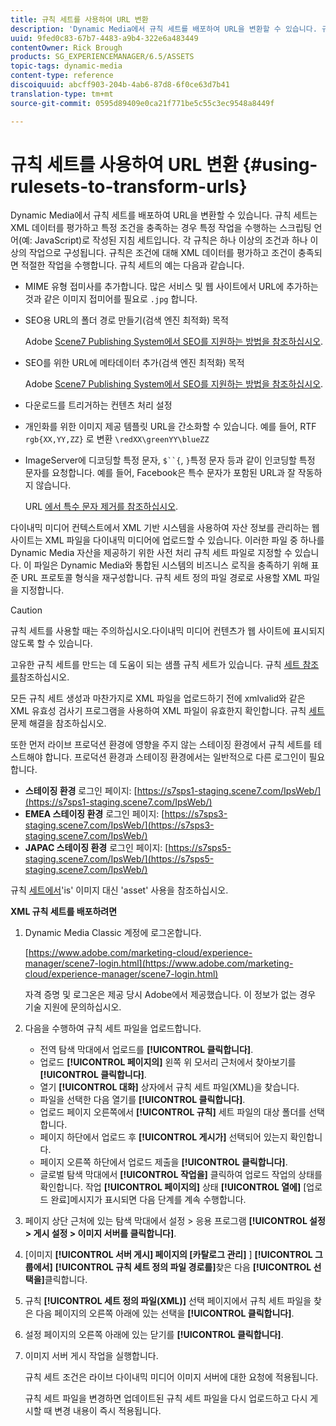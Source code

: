 ```yaml
---
title: 규칙 세트를 사용하여 URL 변환
description: 'Dynamic Media에서 규칙 세트를 배포하여 URL을 변환할 수 있습니다. 규칙 세트는 XML 데이터를 평가하고 특정 조건을 충족하는 경우 특정 작업을 수행하는 스크립팅 언어(예: JavaScript)로 작성된 지침 세트입니다.'
uuid: 9fed0c83-67b7-4483-a9b4-322e6a483449
contentOwner: Rick Brough
products: SG_EXPERIENCEMANAGER/6.5/ASSETS
topic-tags: dynamic-media
content-type: reference
discoiquuid: abcff903-204b-4ab6-87d8-6f0ce63d7b41
translation-type: tm+mt
source-git-commit: 0595d89409e0ca21f771be5c55c3ec9548a8449f

---
```



# 규칙 세트를 사용하여 URL 변환 {#using-rulesets-to-transform-urls}

Dynamic Media에서 규칙 세트를 배포하여 URL을 변환할 수 있습니다. 규칙 세트는 XML 데이터를 평가하고 특정 조건을 충족하는 경우 특정 작업을 수행하는 스크립팅 언어(예: JavaScript)로 작성된 지침 세트입니다. 각 규칙은 하나 이상의 조건과 하나 이상의 작업으로 구성됩니다. 규칙은 조건에 대해 XML 데이터를 평가하고 조건이 충족되면 적절한 작업을 수행합니다. 규칙 세트의 예는 다음과 같습니다.

* MIME 유형 접미사를 추가합니다. 많은 서비스 및 웹 사이트에서 URL에 추가하는 것과 같은 이미지 접미어를 필요로 `.jpg` 합니다.
* SEO용 URL의 폴더 경로 만들기(검색 엔진 최적화) 목적

   Adobe [Scene7 Publishing System에서 SEO를 지원하는 방법을 참조하십시오](/help/assets/assets/s7_seo.pdf).

* SEO를 위한 URL에 메타데이터 추가(검색 엔진 최적화) 목적

   Adobe [Scene7 Publishing System에서 SEO를 지원하는 방법을 참조하십시오](/help/assets/assets/s7_seo.pdf).

* 다운로드를 트리거하는 컨텐츠 처리 설정
* 개인화를 위한 이미지 제공 템플릿 URL을 간소화할 수 있습니다. 예를 들어, RTF `rgb{XX,YY,ZZ}` 로 변환 `\redXX\greenYY\blueZZ`

* ImageServer에 디코딩할 특정 문자, `$``{`, `}`특정 문자 등과 같이 인코딩할 특정 문자를 요청합니다. 예를 들어, Facebook은 특수 문자가 포함된 URL과 잘 작동하지 않습니다.

   URL [에서 특수 문자 제거를 참조하십시오](https://helpx.adobe.com/experience-manager/scene7/kb/base/scene7-rulesets/remove-special-characters-urls.html).

다이내믹 미디어 컨텍스트에서 XML 기반 시스템을 사용하여 자산 정보를 관리하는 웹 사이트는 XML 파일을 다이내믹 미디어에 업로드할 수 있습니다. 이러한 파일 중 하나를 Dynamic Media 자산을 제공하기 위한 사전 처리 규칙 세트 파일로 지정할 수 있습니다. 이 파일은 Dynamic Media와 통합된 시스템의 비즈니스 로직을 충족하기 위해 표준 URL 프로토콜 형식을 재구성합니다. 규칙 세트 정의 파일 경로로 사용할 XML 파일을 지정합니다.

>[!CAUTION]
>
>규칙 세트를 사용할 때는 주의하십시오.다이내믹 미디어 컨텐츠가 웹 사이트에 표시되지 않도록 할 수 있습니다.

고유한 규칙 세트를 만드는 데 도움이 되는 샘플 규칙 세트가 있습니다.
규칙 [세트 참조를](https://marketing.adobe.com/resources/help/en_US/s7/is_ir_api/is_api/image_catalog/c_rule_set_reference.html)참조하십시오.

모든 규칙 세트 생성과 마찬가지로 XML 파일을 업로드하기 전에 xmlvalid와 같은 XML 유효성 검사기 프로그램을 사용하여 XML 파일이 유효한지 확인합니다.
규칙 [세트](https://helpx.adobe.com/experience-manager/scene7/kb/base/scene7-rulesets/scene7-ruleset-troubleshooting.html)문제 해결을 참조하십시오.

또한 먼저 라이브 프로덕션 환경에 영향을 주지 않는 스테이징 환경에서 규칙 세트를 테스트해야 합니다.
프로덕션 환경과 스테이징 환경에서는 일반적으로 다른 로그인이 필요합니다.

* **스테이징 환경** 로그인 페이지: [https://s7sps1-staging.scene7.com/IpsWeb/](https://s7sps1-staging.scene7.com/IpsWeb/)
* **EMEA 스테이징 환경** 로그인 페이지: [https://s7sps3-staging.scene7.com/IpsWeb/](https://s7sps3-staging.scene7.com/IpsWeb/)
* **JAPAC 스테이징 환경** 로그인 페이지: [https://s7sps5-staging.scene7.com/IpsWeb/](https://s7sps5-staging.scene7.com/IpsWeb/)

규칙 [세트에서](https://helpx.adobe.com/experience-manager/scene7/kb/base/scene7-rulesets/ruleset-asset-instead-image.html)&#39;is&#39; 이미지 대신 &#39;asset&#39; 사용을 참조하십시오.

**XML 규칙 세트를 배포하려면**

1. Dynamic Media Classic 계정에 로그온합니다.

   [https://www.adobe.com/marketing-cloud/experience-manager/scene7-login.html](https://www.adobe.com/marketing-cloud/experience-manager/scene7-login.html)

   자격 증명 및 로그온은 제공 당시 Adobe에서 제공했습니다. 이 정보가 없는 경우 기술 지원에 문의하십시오.

1. 다음을 수행하여 규칙 세트 파일을 업로드합니다.

   * 전역 탐색 막대에서 업로드를 **[!UICONTROL 클릭합니다]**.
   * 업로드 **[!UICONTROL 페이지의]** 왼쪽 위 모서리 근처에서 찾아보기를 **[!UICONTROL 클릭합니다]**.
   * 열기 **[!UICONTROL 대화]** 상자에서 규칙 세트 파일(XML)을 찾습니다.
   * 파일을 선택한 다음 열기를 **[!UICONTROL 클릭합니다]**.
   * 업로드 페이지 오른쪽에서 **[!UICONTROL 규칙]** 세트 파일의 대상 폴더를 선택합니다.
   * 페이지 하단에서 업로드 후 **[!UICONTROL 게시가]** 선택되어 있는지 확인합니다.
   * 페이지 오른쪽 하단에서 업로드 제출을 **[!UICONTROL 클릭합니다]**.
   * 글로벌 탐색 막대에서 **[!UICONTROL 작업을]** 클릭하여 업로드 작업의 상태를 확인합니다. 작업 **[!UICONTROL 페이지의]** 상태 **[!UICONTROL 열에]** [업로드 완료]메시지가 표시되면 다음 단계를 계속 수행합니다.

1. 페이지 상단 근처에 있는 탐색 막대에서 설정 > 응용 프로그램 **[!UICONTROL 설정 > 게시 설정 > 이미지 서버를 클릭합니다]**.
1. [이미지 **[!UICONTROL 서버 게시] 페이지의 [카탈로그 관리]** ] **[!UICONTROL 그룹에서]** **[!UICONTROL 규칙 세트 정의 파일 경로를]**&#x200B;찾은 다음 **[!UICONTROL 선택을]**&#x200B;클릭합니다.
1. 규칙 **[!UICONTROL 세트 정의 파일(XML)]** 선택 페이지에서 규칙 세트 파일을 찾은 다음 페이지의 오른쪽 아래에 있는 선택을 **[!UICONTROL 클릭합니다]**.
1. 설정 페이지의 오른쪽 아래에 있는 닫기를 **[!UICONTROL 클릭합니다]**.
1. 이미지 서버 게시 작업을 실행합니다.

   규칙 세트 조건은 라이브 다이내믹 미디어 이미지 서버에 대한 요청에 적용됩니다.

   규칙 세트 파일을 변경하면 업데이트된 규칙 세트 파일을 다시 업로드하고 다시 게시할 때 변경 내용이 즉시 적용됩니다.

